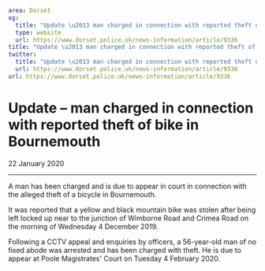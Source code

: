```yaml
area: Dorset
og:
  title: "Update \u2013 man charged in connection with reported theft of bike in Bournemouth"
  type: website
  url: https://www.dorset.police.uk/news-information/article/9336
title: "Update \u2013 man charged in connection with reported theft of bike in Bournemouth |"
twitter:
  title: "Update \u2013 man charged in connection with reported theft of bike in Bournemouth"
  url: https://www.dorset.police.uk/news-information/article/9336
url: https://www.dorset.police.uk/news-information/article/9336
```

# Update – man charged in connection with reported theft of bike in Bournemouth

22 January 2020

* * *

A man has been charged and is due to appear in court in connection with the alleged theft of a bicycle in Bournemouth.

It was reported that a yellow and black mountain bike was stolen after being left locked up near to the junction of Wimborne Road and Crimea Road on the morning of Wednesday 4 December 2019.

Following a CCTV appeal and enquiries by officers, a 56-year-old man of no fixed abode was arrested and has been charged with theft. He is due to appear at Poole Magistrates' Court on Tuesday 4 February 2020.
